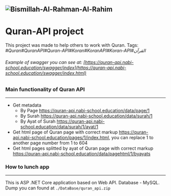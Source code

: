 ![Bismillah-Al-Rahman-Al-Rahim](https://quran-api.nabi-school.education/content/Bismillah-Al-Rahman-Al-Rahim-Title.png "Bismillah-Al-Rahman-Al-Rahim")
--------
# Quran-API project
This project was made to help others to work with Quran. Tags: _#Quran#QuranAPI#Quran-API#Koran#KoranAPI#Koran-API#القرآن‎_
###### Example of swagger you can see at: [https://quran-api.nabi-school.education/swagger/index](https://quran-api.nabi-school.education/swagger/index.html)

### Main functionality of Quran API
--------
- Get metadata
    - By Page https://quran-api.nabi-school.education/data/page/1
    - By Surah https://quran-api.nabi-school.education/data/surah/1
    - By Ayat of Surah https://quran-api.nabi-school.education/data/surah/1/ayat/1
- Get html page of Quran page with correct markup https://quran-api.nabi-school.education/pages/1/index.html, you can replace 1 to another page number from 1 to 604
- Get html pages splitted by ayat of Quran page with correct markup https://quran-api.nabi-school.education/data/pagehtml/1/byayats

### How to lunch app
--------
This is ASP .NET Core application based on Web API. Database - MySQL. Dump you can found at `./DataBase/quran_api.zip`

